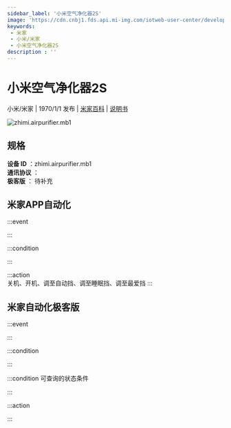 ```yaml
---
sidebar_label: '小米空气净化器2S'
image: 'https://cdn.cnbj1.fds.api.mi-img.com/iotweb-user-center/developer_16790691067942KmucetA.png?GalaxyAccessKeyId=AKVGLQWBOVIRQ3XLEW&Expires=9223372036854775807&Signature=fxb5FkqRdDIQ/cl3h9DHdPbu/Kw='
keywords: 
 - 米家
 - 小米/米家
 - 小米空气净化器2S
description : ''
---
```

# 小米空气净化器2S

小米/米家 | 1970/1/1 发布 | [米家百科](https://home.mi.com/webapp/content/baike/product/index.html?model=zhimi.airpurifier.mb1) | [说明书](https://home.mi.com/views/introduction.html?model=zhimi.airpurifier.mb1&region=cn)

![zhimi.airpurifier.mb1](https://cdn.cnbj1.fds.api.mi-img.com/iotweb-user-center/developer_16790691067942KmucetA.png?GalaxyAccessKeyId=AKVGLQWBOVIRQ3XLEW&Expires=9223372036854775807&Signature=fxb5FkqRdDIQ/cl3h9DHdPbu/Kw=)

## 规格  
> 
**设备 ID** ：zhimi.airpurifier.mb1  
**通讯协议** ：  
**极客版**  ： 待补充 


## 米家APP自动化  

:::event  

:::

:::condition  

:::

:::action   
关机、开机、调至自动挡、调至睡眠挡、调至最爱挡
:::

## 米家自动化极客版  

:::event  

:::

:::condition  

:::

:::condition 可查询的状态条件  

:::

:::action  

:::

        
